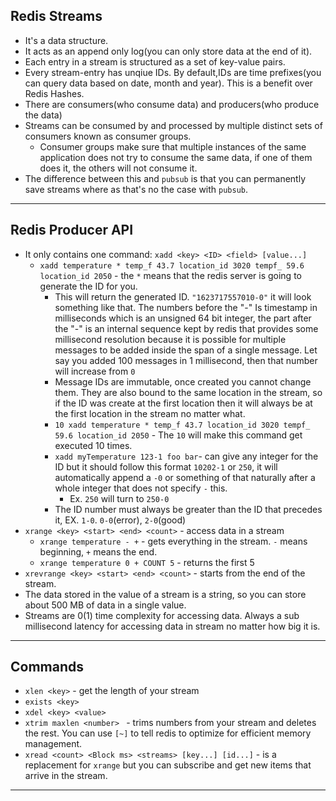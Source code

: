## Redis Streams
- It's a data structure.
- It acts as an append only log(you can only store data at the end of it).
- Each entry in a stream is structured as a set of key-value pairs.
- Every stream-entry has unqiue IDs. By default,IDs are time prefixes(you can query data based on date, month and year). This is a benefit over Redis Hashes. 
- There are consumers(who consume data) and producers(who produce the data)
- Streams can be consumed by and processed by multiple distinct sets of consumers known as consumer groups.
  - Consumer groups make sure that multiple instances of the same application does not try to consume the same data, if one of them does it, the others will not consume it.
- The difference between this and `pubsub` is that you can permanently save streams where as that's no the case with `pubsub`.
---

## Redis Producer API
- It only contains one command: `xadd <key> <ID> <field> [value...]`
  - `xadd temperature * temp_f 43.7 location_id 3020 tempf_ 59.6 location_id 2050` - the `*` means that the redis server is going to generate the ID for you.
    - This will return the generated ID. `"1623717557010-0"` it will look something like that. The numbers before the "-" Is timestamp in milliseconds which is an unsigned 64 bit integer, the part after the "-" is an internal sequence kept by redis that provides some millisecond resolution because it is possible for multiple messages to be added inside the span of a single message. Let say you added 100 messages in 1 millisecond, then that number will increase from `0`
    - Message IDs are immutable, once created you cannot change them. They are also bound to the same location in the stream, so if the ID was create at the first location then it will always be at the first location in the stream no matter what.
    - `10 xadd temperature * temp_f 43.7 location_id 3020 tempf_ 59.6 location_id 2050` - The `10` will make this command get executed 10 times.
    - `xadd myTemperature 123-1 foo bar`- can give any integer for the ID but it should follow this format `10202-1` or `250`, it will automatically append a `-0` or something of that naturally after a whole integer that does not specify `-` this.
      - Ex. `250` will turn to `250-0`
    - The ID number must always be greater than the ID that precedes it, EX. `1-0`. `0-0`(error), `2-0`(good)
- `xrange <key> <start> <end> <count>` - access data in a stream
  - `xrange temperature - +` - gets everything in the stream. `-` means beginning, `+` means the end.
  - `xrange temperature 0 + COUNT 5` - returns the first 5
- `xrevrange <key> <start> <end> <count>` - starts from the end of the stream.
- The data stored in the value of a stream is a string, so you can store about 500 MB of data in a single value.
- Streams are 0(1) time complexity for accessing data. Always a sub millisecond latency for accessing data in stream no matter how big it is.
---

## Commands
- `xlen <key>` - get the length of your stream
- `exists <key>`
- `xdel <key> <value>`
- `xtrim maxlen <number> ` - trims numbers from your stream and deletes the rest. You can use `[~]` to tell redis to optimize for efficient memory management.
- `xread <count> <Block ms> <streams> [key...] [id...]` - is a replacement for `xrange` but you can subscribe and get new items that arrive in the stream.
---
